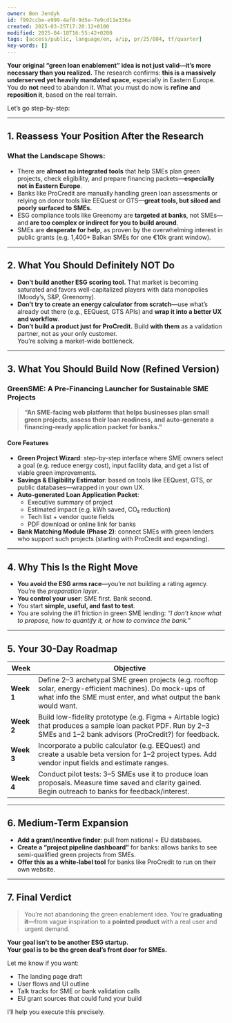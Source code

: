 ```yaml
---
owner: Ben Jendyk
id: f992ccbe-e999-4af8-9d5e-7e9cd11e336a
created: 2025-03-25T17:20:12+0100
modified: 2025-04-18T16:55:42+0200
tags: [access/public, language/en, a/ip, pr/25/084, tf/quarter]
key-words: []
---
```


**Your original “green loan enablement” idea is not just valid—it’s more necessary than you realized.** The research confirms: **this is a massively underserved yet heavily mandated space**, especially in Eastern Europe. You do **not** need to abandon it. What you must do now is **refine and reposition it**, based on the real terrain.

Let’s go step-by-step:

---

## **1. Reassess Your Position After the Research**

### **What the Landscape Shows:**
- There are **almost no integrated tools** that help SMEs plan green projects, check eligibility, and prepare financing packets—**especially not in Eastern Europe**.
- Banks like ProCredit are manually handling green loan assessments or relying on donor tools like EEQuest or GTS—**great tools, but siloed and poorly surfaced to SMEs.**
- ESG compliance tools like Greenomy are **targeted at banks**, not SMEs—and **are too complex or indirect for you to build around**.
- SMEs are **desperate for help**, as proven by the overwhelming interest in public grants (e.g. 1,400+ Balkan SMEs for one €10k grant window).

---

## **2. What You Should Definitely NOT Do**
- **Don’t build another ESG scoring tool.** That market is becoming saturated and favors well-capitalized players with data monopolies (Moody’s, S&P, Greenomy).
- **Don’t try to create an energy calculator from scratch**—use what’s already out there (e.g., EEQuest, GTS APIs) and **wrap it into a better UX and workflow**.
- **Don’t build a product just for ProCredit.** Build **with them** as a validation partner, not as your only customer.  
  You’re solving a market-wide bottleneck.

---

## **3. What You Should Build Now (Refined Version)**

### **GreenSME: A Pre-Financing Launcher for Sustainable SME Projects**
> **“An SME-facing web platform that helps businesses plan small green projects, assess their loan readiness, and auto-generate a financing-ready application packet for banks.”**

#### **Core Features**
- **Green Project Wizard**: step-by-step interface where SME owners select a goal (e.g. reduce energy cost), input facility data, and get a list of viable green improvements.
- **Savings & Eligibility Estimator**: based on tools like EEQuest, GTS, or public databases—wrapped in your own UX.
- **Auto-generated Loan Application Packet**:
  - Executive summary of project
  - Estimated impact (e.g. kWh saved, CO₂ reduction)
  - Tech list + vendor quote fields
  - PDF download or online link for banks
- **Bank Matching Module (Phase 2)**: connect SMEs with green lenders who support such projects (starting with ProCredit and expanding).

---

## **4. Why This Is the Right Move**
- **You avoid the ESG arms race**—you’re not building a rating agency. You’re the *preparation layer*.
- **You control your user**: SME first. Bank second.
- You start **simple, useful, and fast to test**.
- You are solving the #1 friction in green SME lending: *“I don’t know what to propose, how to quantify it, or how to convince the bank.”*

---

## **5. Your 30-Day Roadmap**
| Week | Objective |
|------|-----------|
| **Week 1** | Define 2–3 archetypal SME green projects (e.g. rooftop solar, energy-efficient machines). Do mock-ups of what info the SME must enter, and what output the bank would want. |
| **Week 2** | Build low-fidelity prototype (e.g. Figma + Airtable logic) that produces a sample loan packet PDF. Run by 2–3 SMEs and 1–2 bank advisors (ProCredit?) for feedback. |
| **Week 3** | Incorporate a public calculator (e.g. EEQuest) and create a usable beta version for 1–2 project types. Add vendor input fields and estimate ranges. |
| **Week 4** | Conduct pilot tests: 3–5 SMEs use it to produce loan proposals. Measure time saved and clarity gained. Begin outreach to banks for feedback/interest. |

---

## **6. Medium-Term Expansion**
- **Add a grant/incentive finder**: pull from national + EU databases.
- **Create a “project pipeline dashboard”** for banks: allows banks to see semi-qualified green projects from SMEs.
- **Offer this as a white-label tool** for banks like ProCredit to run on their own website.

---

## **7. Final Verdict**
> You’re not abandoning the green enablement idea. You’re **graduating it**—from vague inspiration to a **pointed product** with a real user and urgent demand.

**Your goal isn’t to be another ESG startup.**  
**Your goal is to be the green deal’s front door for SMEs.**

Let me know if you want:
- The landing page draft
- User flows and UI outline
- Talk tracks for SME or bank validation calls  
- EU grant sources that could fund your build

I’ll help you execute this precisely.